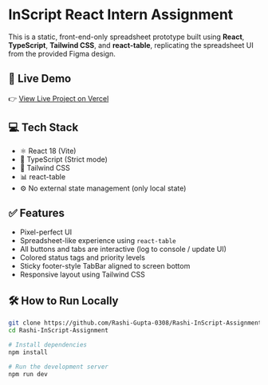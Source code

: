 # InScript React Intern Assignment

This is a static, front-end-only spreadsheet prototype built using **React**, **TypeScript**, **Tailwind CSS**, and **react-table**, replicating the spreadsheet UI from the provided Figma design.


## 🔗 Live Demo

👉 [View Live Project on Vercel]([https://your-vercel-url.vercel.app](https://rashi-in-script-assignment-jgto.vercel.app/))  


## 💻 Tech Stack

- ⚛️ React 18 (Vite)
- 🧠 TypeScript (Strict mode)
- 💅 Tailwind CSS
- 📊 react-table
- ⚙️ No external state management (only local state)


## ✅ Features

- Pixel-perfect UI 
- Spreadsheet-like experience using `react-table`
- All buttons and tabs are interactive (log to console / update UI)
- Colored status tags and priority levels
- Sticky footer-style TabBar aligned to screen bottom
- Responsive layout using Tailwind CSS

## 🛠️ How to Run Locally

```bash
git clone https://github.com/Rashi-Gupta-0308/Rashi-InScript-Assignment.git
cd Rashi-InScript-Assignment

# Install dependencies
npm install

# Run the development server
npm run dev
